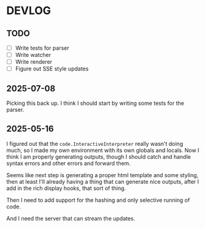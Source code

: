 # DEVLOG

## TODO

 - [ ] Write tests for parser
 - [ ] Write watcher
 - [ ] Write renderer
 - [ ] Figure out SSE style updates

## 2025-07-08

Picking this back up. I think I should start by writing some tests for the 
parser.

## 2025-05-16

I figured out that the `code.InteractiveInterpreter` really wasn't doing much,
so I made my own environment with its own globals and locals. Now I think I am
properly generating outputs, though I should catch and handle syntax errors and
other errors and forward them.

Seems like next step is generating a proper html template and some styling, 
then at least I'll already having a thing that can generate nice outputs, after
I add in the rich display hooks, that sort of thing.

Then I need to add support for the hashing and only selective running of code.

And I need the server that can stream the updates.

